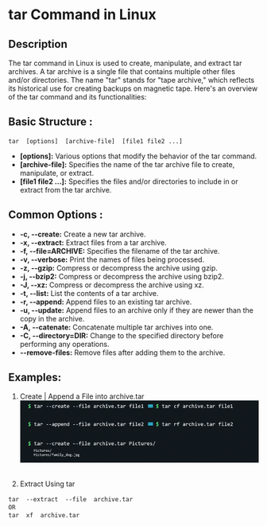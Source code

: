# tar Command in Linux

## Description

The tar command in Linux is used to create, manipulate, and extract tar archives. A tar archive is a single file that contains multiple other files and/or directories. The name "tar" stands for "tape archive," which reflects its historical use for creating backups on magnetic tape. Here's an overview of the tar command and its functionalities:

## Basic Structure :
```
tar  [options]  [archive-file]  [file1 file2 ...]
```
- **[options]:** Various options that modify the behavior of the tar command.
- **[archive-file]:** Specifies the name of the tar archive file to create, manipulate, or extract.
- **[file1 file2 ...]:** Specifies the files and/or directories to include in or extract from the tar archive.

## Common Options :
- **-c, --create:** Create a new tar archive.
- **-x, --extract:** Extract files from a tar archive.
- **-f, --file=ARCHIVE:** Specifies the filename of the tar archive.
- **-v, --verbose:** Print the names of files being processed.
- **-z, --gzip:** Compress or decompress the archive using gzip.
- **-j, --bzip2:** Compress or decompress the archive using bzip2.
- **-J, --xz:** Compress or decompress the archive using xz.
- **-t, --list:** List the contents of a tar archive.
- **-r, --append:** Append files to an existing tar archive.
- **-u, --update:** Append files to an archive only if they are newer than the copy in the archive.
- **-A, --catenate:** Concatenate multiple tar archives into one.
- **-C, --directory=DIR:** Change to the specified directory before performing any operations.
- **--remove-files:** Remove files after adding them to the archive.


## Examples:

1.  Create | Append a File into archive.tar
<br><img src="https://github.com/Harsh971/Learning-Linux/blob/main/Storage%20Management/tar%20Command/image1.png"><br><br>

2. Extract Using tar
```
tar  --extract  --file  archive.tar 
OR
tar  xf  archive.tar
```
